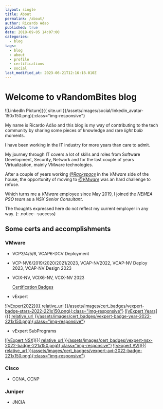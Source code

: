 ```yaml
---
layout: single
title: About
permalink: /about/
author: Ricardo Adao
published: true
date: 2018-09-05 14:07:00
categories:
  - blog
tags:
  - blog
  - about
  - profile
  - certifications
  - social
last_modified_at: 2023-06-21T12:16:18.010Z
---
```

# Welcome to vRandomBites blog #

![LinkedIn Picture]({{ site.url }}/assets/images/social/linkedin_avatar-150x150.png){:class="img-responsive"}

My name is Ricardo Adão and this blog is my way of contributing to the tech community by sharing some pieces of knowledge and rare _light bulb_ moments.

I have been working in the IT industry for more years than care to admit.

My journey through IT covers a lot of skills and roles from Software Development, Security, Network and for the last couple of years Virtualization, mainly VMware technologies.

After a couple of years working [_@Rackspace_](https://www.rackspace.com/) in the _VMware_ side of the house, the opportunity of moving to [_@VMware_](https://www.vmware.com/) was an hard challenge to refuse.

Which turns me a  _VMware_ employee since May 2019, I joined the _NEMEA PSO team_ as a _NSX Senior Consultant_.

The thoughts expressed here do not reflect my current employer in any way.
{: .notice--success}

## Some certs and accomplishments ##

### VMware ###

* VCP3/4/5/6, VCAP6-DCV Deployment
* VCP-NV6/2019/2020/2021/2023, VCAP-NV2022, VCAP-NV Deploy 2023, VCAP-NV Design 2023
* VCIX-NV, VCIX6-NV, VCIX-NV 2023

  [Certification Badges](https://www.credly.com/users/ricardo.adao)

* vExpert

[![vExpert2022]({{ relative_url }}/assets/images/cert_badges/vexpert-badge-stars-2022-221x150.png){:class="img-responsive"}](https://vexpert.vmware.com/directory/2766)   [![vExpert Years]({{ relative_url }}/assets/images/cert_badges/vexpert-badge-year-2022-221x150.png){:class="img-responsive"}](https://vexpert.vmware.com/directory/2766)

* vExpert SubPrograms

[![vExpert NSX]({{ relative_url }}/assets/images/cert_badges/vexpert-nsx-2022-badge-221x150.png){:class="img-responsive"}](https://vexpert.vmware.com/directory/2766)   [![vExpert AVI]({{ relative_url }}/assets/images/cert_badges/vexpert-avi-2022-badge-221x150.png){:class="img-responsive"}](https://vexpert.vmware.com/directory/2766)

### Cisco ###

* CCNA, CCNP

### Juniper ###

* JNCIA